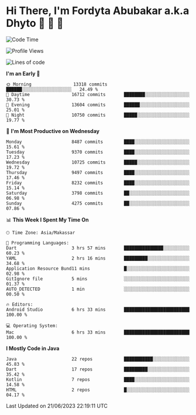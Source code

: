 # Hi There, I'm Fordyta Abubakar a.k.a Dhyto 👋 👋 👋 

<!--
**DhytoDev/dhytodev** is a ✨ _special_ ✨ repository because its `README.md` (this file) appears on your GitHub profile.

Here are some ideas to get you started:

- 🔭 I’m currently working on ...
- 🌱 I’m currently learning ...
- 👯 I’m looking to collaborate on ...
- 🤔 I’m looking for help with ...
- 💬 Ask me about ...
- 📫 How to reach me: ...
- 😄 Pronouns: ...
- ⚡ Fun fact: ...
-->

<!--START_SECTION:waka-->
![Code Time](http://img.shields.io/badge/Code%20Time-1%2C943%20hrs%209%20mins-blue)

![Profile Views](http://img.shields.io/badge/Profile%20Views-0-blue)

![Lines of code](https://img.shields.io/badge/From%20Hello%20World%20I%27ve%20Written-6.8%20million%20lines%20of%20code-blue)

**I'm an Early 🐤** 

```text
🌞 Morning                13318 commits       ██████░░░░░░░░░░░░░░░░░░░   24.49 % 
🌆 Daytime                16712 commits       ████████░░░░░░░░░░░░░░░░░   30.73 % 
🌃 Evening                13604 commits       ██████░░░░░░░░░░░░░░░░░░░   25.01 % 
🌙 Night                  10750 commits       █████░░░░░░░░░░░░░░░░░░░░   19.77 % 
```
📅 **I'm Most Productive on Wednesday** 

```text
Monday                   8487 commits        ████░░░░░░░░░░░░░░░░░░░░░   15.61 % 
Tuesday                  9370 commits        ████░░░░░░░░░░░░░░░░░░░░░   17.23 % 
Wednesday                10725 commits       █████░░░░░░░░░░░░░░░░░░░░   19.72 % 
Thursday                 9497 commits        ████░░░░░░░░░░░░░░░░░░░░░   17.46 % 
Friday                   8232 commits        ████░░░░░░░░░░░░░░░░░░░░░   15.14 % 
Saturday                 3798 commits        ██░░░░░░░░░░░░░░░░░░░░░░░   06.98 % 
Sunday                   4275 commits        ██░░░░░░░░░░░░░░░░░░░░░░░   07.86 % 
```


📊 **This Week I Spent My Time On** 

```text
🕑︎ Time Zone: Asia/Makassar

💬 Programming Languages: 
Dart                     3 hrs 57 mins       ███████████████░░░░░░░░░░   60.23 % 
YAML                     2 hrs 16 mins       █████████░░░░░░░░░░░░░░░░   34.68 % 
Application Resource Bund11 mins             █░░░░░░░░░░░░░░░░░░░░░░░░   02.98 % 
GitIgnore file           5 mins              ░░░░░░░░░░░░░░░░░░░░░░░░░   01.37 % 
AUTO_DETECTED            1 min               ░░░░░░░░░░░░░░░░░░░░░░░░░   00.50 % 

🔥 Editors: 
Android Studio           6 hrs 33 mins       █████████████████████████   100.00 % 

💻 Operating System: 
Mac                      6 hrs 33 mins       █████████████████████████   100.00 % 
```

**I Mostly Code in Java** 

```text
Java                     22 repos            ███████████░░░░░░░░░░░░░░   45.83 % 
Dart                     17 repos            █████████░░░░░░░░░░░░░░░░   35.42 % 
Kotlin                   7 repos             ████░░░░░░░░░░░░░░░░░░░░░   14.58 % 
HTML                     2 repos             █░░░░░░░░░░░░░░░░░░░░░░░░   04.17 % 
```




 Last Updated on 21/06/2023 22:19:11 UTC
<!--END_SECTION:waka-->
